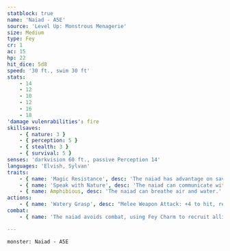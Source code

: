 ```yaml
---
statblock: true
name: 'Naiad - A5E'
source: 'Level Up: Monstrous Menagerie'
size: Medium
type: Fey
cr: 1
ac: 15
hp: 22
hit_dice: 5d8
speed: '30 ft., swim 30 ft'
stats:
    - 14
    - 12
    - 10
    - 12
    - 16
    - 18
'damage vulenrabilities': fire
skillsaves:
    - { nature: 3 }
    - { perception: 5 }
    - { stealth: 3 }
    - { survival: 5 }
senses: 'darkvision 60 ft., passive Perception 14'
languages: 'Elvish, Sylvan'
traits:
    - { name: 'Magic Resistance', desc: 'The naiad has advantage on saving throws against spells and magical effects.' }
    - { name: 'Speak with Nature', desc: 'The naiad can communicate with beasts and plants.' }
    - { name: Amphibious, desc: 'The naiad can breathe air and water.' }
actions:
    - { name: 'Watery Grasp', desc: "Melee Weapon Attack: +4 to hit, reach 5 ft., one target. Hit: 4 (1d4 + 2) bludgeoning damage, and the target is grappled (escape DC 12). While grappling a creature this way, the naiad can't use Watery Grasp on a different target and can swim at full speed." }
combat:
    - { name: 'The naiad avoids combat, using Fey Charm to recruit allies and Entangling Plants to slow enemies', desc: 'When it must fight, it uses its watery grasp.' }

---
```

```statblock
monster: Naiad - A5E
```

